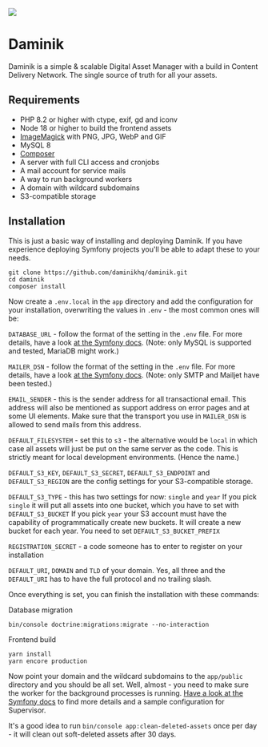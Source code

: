 ![](https://cdn.daminik.com/dam-2024-91b1f1b/daminik/og-i/og-image.png)

# Daminik

Daminik is a simple & scalable Digital Asset Manager with a build in Content Delivery Network. The single source of truth for all your assets.

## Requirements

* PHP 8.2 or higher with ctype, exif, gd and iconv
* Node 18 or higher to build the frontend assets
* [ImageMagick](https://imagemagick.org/) with PNG, JPG, WebP and GIF
* MySQL 8
* [Composer](https://getcomposer.org/)
* A server with full CLI access and cronjobs
* A mail account for service mails
* A way to run background workers
* A domain with wildcard subdomains
* S3-compatible storage

## Installation

This is just a basic way of installing and deploying Daminik. If you have experience
deploying Symfony projects you'll be able to adapt these to your needs.

```shell
git clone https://github.com/daminikhq/daminik.git
cd daminik
composer install
```

Now create a `.env.local` in the `app` directory and add the configuration for
your installation, overwriting the values in `.env` - the most common ones will be:

`DATABASE_URL` - follow the format of the setting in the `.env` file. For more details,
have a look [at the Symfony docs](https://symfony.com/doc/current/doctrine.html#configuring-the-database).
(Note: only MySQL is supported and tested, MariaDB might work.)

`MAILER_DSN` - follow the format of the setting in the `.env` file. For more details,
have a look [at the Symfony docs](https://symfony.com/doc/current/mailer.html#transport-setup).
(Note: only SMTP and Mailjet have been tested.)

`EMAIL_SENDER` - this is the sender address for all transactional email. This address
will also be mentioned as support address on error pages and at some UI elements. Make
sure that the transport you use in `MAILER_DSN` is allowed to send mails from this address.

`DEFAULT_FILESYSTEM` - set this to `s3` - the alternative would be `local` in which case
all assets will just be put on the same server as the code. This is strictly meant for
local development environments. (Hence the name.)

`DEFAULT_S3_KEY`, `DEFAULT_S3_SECRET`, `DEFAULT_S3_ENDPOINT` and `DEFAULT_S3_REGION` are
the config settings for your S3-compatible storage.

`DEFAULT_S3_TYPE` - this has two settings for now: `single` and `year`
If you pick `single` it will put all assets into one bucket, which you have to set
with `DEFAULT_S3_BUCKET`
If you pick `year` your S3 account must have the capability of programmatically create
new buckets. It will create a new bucket for each year. You need to
set `DEFAULT_S3_BUCKET_PREFIX`

`REGISTRATION_SECRET` - a code someone has to enter to register on your installation

`DEFAULT_URI`, `DOMAIN` and `TLD` of your domain. Yes, all three and the `DEFAULT_URI`
has to have the full protocol and no trailing slash.

Once everything is set, you can finish the installation with these commands:

Database migration

```shell
bin/console doctrine:migrations:migrate --no-interaction
```

Frontend build

```shell
yarn install
yarn encore production
```

Now point your domain and the wildcard subdomains to the `app/public` directory and
you should be all set. Well, almost - you need to make sure the worker for the background
processes is running. [Have a look at the Symfony docs](https://symfony.com/doc/current/messenger.html#consuming-messages-running-the-worker)
to find more details and a sample configuration for Supervisor.

It's a good idea to run `bin/console app:clean-deleted-assets` once per day - it will clean
out soft-deleted assets after 30 days.
